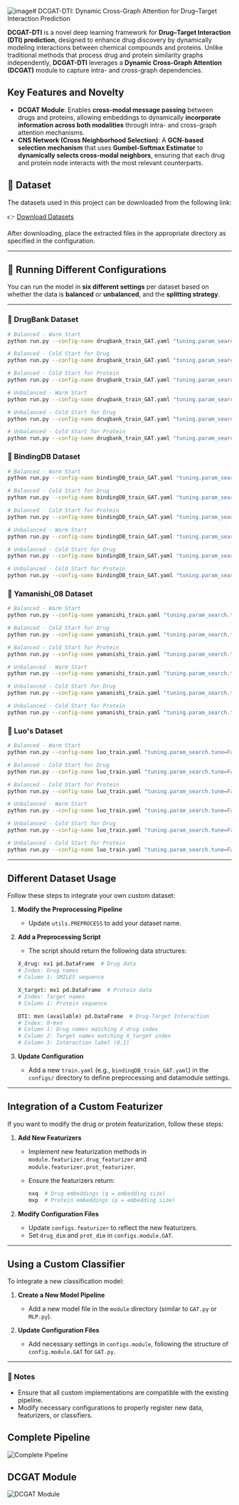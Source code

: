![image](https://github.com/user-attachments/assets/37d03b6b-5279-4720-befc-67ac8f3c88f1)# DCGAT-DTI: Dynamic Cross-Graph Attention for Drug–Target Interaction Prediction

**DCGAT-DTI** is a novel deep learning framework for **Drug–Target Interaction (DTI) prediction**, designed to enhance drug discovery by dynamically modeling interactions between chemical compounds and proteins. Unlike traditional methods that process drug and protein similarity graphs independently, **DCGAT-DTI** leverages a **Dynamic Cross-Graph Attention (DCGAT)** module to capture intra- and cross-graph dependencies.

## Key Features and Novelty
- **DCGAT Module**: Enables **cross-modal message passing** between drugs and proteins, allowing embeddings to dynamically **incorporate information across both modalities** through intra- and cross-graph attention mechanisms.
- **CNS Network (Cross Neighborhood Selection)**: A **GCN-based selection mechanism** that uses **Gumbel-Softmax Estimator** to  **dynamically selects cross-modal neighbors**, ensuring that each drug and protein node interacts with the most relevant counterparts.

## 📂 Dataset
The datasets used in this project can be downloaded from the following link:

👉 [Download Datasets](https://drive.google.com/file/d/1VzO6BQNEbbudYBeLoFG9fe5IrzMgflgn/view?usp=sharing)

After downloading, place the extracted files in the appropriate directory as specified in the configuration.

---

## 🔧 Running Different Configurations
You can run the model in **six different settings** per dataset based on whether the data is **balanced** or **unbalanced**, and the **splitting strategy**.

---

### 🧬 DrugBank Dataset
```bash
# Balanced - Warm Start
python run.py --config-name drugbank_train_GAT.yaml "tuning.param_search.tune=False" "datamodule.splitting.balanced=True" "datamodule.splitting.splitting_strategy=random"

# Balanced - Cold Start for Drug
python run.py --config-name drugbank_train_GAT.yaml "tuning.param_search.tune=False" "datamodule.splitting.balanced=True" "datamodule.splitting.splitting_strategy=cold_drug"

# Balanced - Cold Start for Protein
python run.py --config-name drugbank_train_GAT.yaml "tuning.param_search.tune=False" "datamodule.splitting.balanced=True" "datamodule.splitting.splitting_strategy=cold_target"

# Unbalanced - Warm Start
python run.py --config-name drugbank_train_GAT.yaml "tuning.param_search.tune=False" "datamodule.splitting.balanced=False" "datamodule.splitting.splitting_strategy=random"

# Unbalanced - Cold Start for Drug
python run.py --config-name drugbank_train_GAT.yaml "tuning.param_search.tune=False" "datamodule.splitting.balanced=False" "datamodule.splitting.splitting_strategy=cold_drug"

# Unbalanced - Cold Start for Protein
python run.py --config-name drugbank_train_GAT.yaml "tuning.param_search.tune=False" "datamodule.splitting.balanced=False" "datamodule.splitting.splitting_strategy=cold_target"
```

### 🧪 BindingDB Dataset
```bash
# Balanced - Warm Start
python run.py --config-name bindingDB_train_GAT.yaml "tuning.param_search.tune=False" "datamodule.splitting.balanced=True" "datamodule.splitting.splitting_strategy=random"

# Balanced - Cold Start for Drug
python run.py --config-name bindingDB_train_GAT.yaml "tuning.param_search.tune=False" "datamodule.splitting.balanced=True" "datamodule.splitting.splitting_strategy=cold_drug"

# Balanced - Cold Start for Protein
python run.py --config-name bindingDB_train_GAT.yaml "tuning.param_search.tune=False" "datamodule.splitting.balanced=True" "datamodule.splitting.splitting_strategy=cold_target"

# Unbalanced - Warm Start
python run.py --config-name bindingDB_train_GAT.yaml "tuning.param_search.tune=False" "datamodule.splitting.balanced=False" "datamodule.splitting.splitting_strategy=random"

# Unbalanced - Cold Start for Drug
python run.py --config-name bindingDB_train_GAT.yaml "tuning.param_search.tune=False" "datamodule.splitting.balanced=False" "datamodule.splitting.splitting_strategy=cold_drug"

# Unbalanced - Cold Start for Protein
python run.py --config-name bindingDB_train_GAT.yaml "tuning.param_search.tune=False" "datamodule.splitting.balanced=False" "datamodule.splitting.splitting_strategy=cold_target"
```

### 🧬 Yamanishi_08 Dataset
```bash
# Balanced - Warm Start
python run.py --config-name yamanishi_train.yaml "tuning.param_search.tune=False" "datamodule.splitting.balanced=True" "datamodule.splitting.splitting_strategy=random"

# Balanced - Cold Start for Drug
python run.py --config-name yamanishi_train.yaml "tuning.param_search.tune=False" "datamodule.splitting.balanced=True" "datamodule.splitting.splitting_strategy=cold_drug"

# Balanced - Cold Start for Protein
python run.py --config-name yamanishi_train.yaml "tuning.param_search.tune=False" "datamodule.splitting.balanced=True" "datamodule.splitting.splitting_strategy=cold_target"

# Unbalanced - Warm Start
python run.py --config-name yamanishi_train.yaml "tuning.param_search.tune=False" "datamodule.splitting.balanced=False" "datamodule.splitting.splitting_strategy=random"

# Unbalanced - Cold Start for Drug
python run.py --config-name yamanishi_train.yaml "tuning.param_search.tune=False" "datamodule.splitting.balanced=False" "datamodule.splitting.splitting_strategy=cold_drug"

# Unbalanced - Cold Start for Protein
python run.py --config-name yamanishi_train.yaml "tuning.param_search.tune=False" "datamodule.splitting.balanced=False" "datamodule.splitting.splitting_strategy=cold_target"
```

### 🧪 Luo's Dataset
```bash
# Balanced - Warm Start
python run.py --config-name luo_train.yaml "tuning.param_search.tune=False" "datamodule.splitting.balanced=True" "datamodule.splitting.splitting_strategy=random"

# Balanced - Cold Start for Drug
python run.py --config-name luo_train.yaml "tuning.param_search.tune=False" "datamodule.splitting.balanced=True" "datamodule.splitting.splitting_strategy=cold_drug"

# Balanced - Cold Start for Protein
python run.py --config-name luo_train.yaml "tuning.param_search.tune=False" "datamodule.splitting.balanced=True" "datamodule.splitting.splitting_strategy=cold_target"

# Unbalanced - Warm Start
python run.py --config-name luo_train.yaml "tuning.param_search.tune=False" "datamodule.splitting.balanced=False" "datamodule.splitting.splitting_strategy=random"

# Unbalanced - Cold Start for Drug
python run.py --config-name luo_train.yaml "tuning.param_search.tune=False" "datamodule.splitting.balanced=False" "datamodule.splitting.splitting_strategy=cold_drug"

# Unbalanced - Cold Start for Protein
python run.py --config-name luo_train.yaml "tuning.param_search.tune=False" "datamodule.splitting.balanced=False" "datamodule.splitting.splitting_strategy=cold_target"
```

---


## Different Dataset Usage
Follow these steps to integrate your own custom dataset:

1. **Modify the Preprocessing Pipeline**  
   - Update `utils.PREPROCESS` to add your dataset name.

2. **Add a Preprocessing Script**  
   - The script should return the following data structures:

   ```python
   X_drug: nx1 pd.DataFrame  # Drug data
   # Index: Drug names
   # Column 1: SMILES sequence

   X_target: mx1 pd.DataFrame  # Protein data
   # Index: Target names
   # Column 1: Protein sequence

   DTI: mxn (available) pd.DataFrame  # Drug-Target Interaction
   # Index: 0-mxn
   # Column 1: Drug names matching X_drug index
   # Column 2: Target names matching X_target index
   # Column 3: Interaction label (0,1)
   ```

3. **Update Configuration**  
   - Add a new `train.yaml` (e.g., `bindingDB_train_GAT.yaml`) in the `configs/` directory to define preprocessing and datamodule settings.

---

## Integration of a Custom Featurizer
If you want to modify the drug or protein featurization, follow these steps:

1. **Add New Featurizers**  
   - Implement new featurization methods in `module.featurizer.drug_featurizer` and `module.featurizer.prot_featurizer`.  
   - Ensure the featurizers return:

     ```python
     nxq  # Drug embeddings (q = embedding size)
     mxp  # Protein embeddings (p = embedding size)
     ```

2. **Modify Configuration Files**  
   - Update `configs.featurizer` to reflect the new featurizers.
   - Set `drug_dim` and `prot_dim` in `configs.module.GAT`.

---

## Using a Custom Classifier
To integrate a new classification model:

1. **Create a New Model Pipeline**  
   - Add a new model file in the `module` directory (similar to `GAT.py` or `MLP.py`).

2. **Update Configuration Files**  
   - Add necessary settings in `configs.module`, following the structure of `config.module.GAT` for `GAT.py`.

---

### 📌 Notes
- Ensure that all custom implementations are compatible with the existing pipeline.
- Modify necessary configurations to properly register new data, featurizers, or classifiers.

## Complete Pipeline
![Complete Pipeline](dcgatmain.png)

## DCGAT Module
![DCGAT Module](dcgat_module.png)




